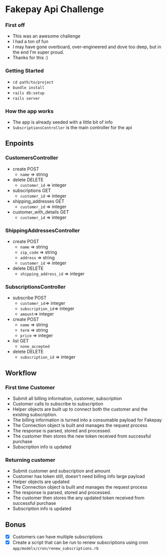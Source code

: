 # Fakepay Api Challenge

### First off
- This was an awesome challenge
- I had a ton of fun
- I may have gone overboard, over-engineered and dove too deep, but in the end I'm super proud.
- Thanks for this :)

### Getting Started

- `cd path/to/project`
- `bundle install`
- `rails db:setup`
- `rails server`

### How the app works

- The app is already seeded with a little bit of info
- `SubscriptionsController` is the main controller for the api

## Enpoints

### CustomersController
- create POST
  - `name` => string
- delete DELETE
  - `customer_id` => integer
- subscriptions GET
  - `customer_id` => integer
- shipping_addresses GET
  - `customer_id` => integer
- customer_with_details GET
  - `customer_id` => integer
### ShippingAddressesController
- create POST
  - `name` => string
  - `zip_code` => string
  - `address` => string
  - `customer_id` => integer
- delete DELETE
  - `shipping_address_id` => integer
### SubscriptionsController
- subscribe POST
  - `customer_id`=> integer
  - `subscription_id`=> integer
  - `amount`=> integer
- create POST
  - `name` => string
  - `term` => string
  - `price` => integer
- list GET
  - `none_accepted`
- delete DELETE
  - `subscription_id` => integer

## Workflow
### First time Customer
  - Submit all billing information, customer, subscription
  - Customer calls to subscribe to subscription
  - Helper objects are built up to connect both the customer and the existing subscription.
  - The billing information is turned into a consumable payload for Fakepay
  - The Connection object is built and manages the request process
  - The response is parsed, stored and processed.
  - The customer then stores the new token received from successful purchase
  - Subscription info is updated
### Returning customer
  - Submit customer and subscription and amount
  - Customer has token still, doesn't need billing info large payload
  - Helper objects are updated
  - The Connection object is built and manages the request process
  - The response is parsed, stored and processed.
  - The customer then stores the any updated token received from successful purchase
  - Subscription info is updated
  
## Bonus
- [x] Customers can have multiple subscriptions
- [x] Create a script that can be run to renew subscriptions using cron `app/models/cron/renew_subscriptions.rb` 